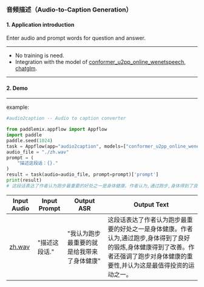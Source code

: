 ### 音频描述（Audio-to-Caption Generation）



#### 1. Application introduction

Enter audio and prompt words for question and answer.

*****
- No training is need.
- Integration with the model of [conformer_u2pp_online_wenetspeech](), [chatglm]().

----

#### 2. Demo
*****
example:

<!-- ```python
python applications/AudioChat/audiochat.py \
--chatglm_question_prompt "please describe this passage." \
--input_audio_file "./zh.wav" \
--chatglm_model_name_or_path "THUDM/chatglm-6b"   \
``` -->
```python
#audio2caption -- Audio to caption converter

from paddlemix.appflow import Appflow
import paddle
paddle.seed(1024)
task = Appflow(app="audio2caption", models=["conformer_u2pp_online_wenetspeech", "THUDM/chatglm-6b"])
audio_file = "./zh.wav"
prompt = (
    "描述这段话：{}."
)
result = task(audio=audio_file, prompt=prompt)['prompt']
print(result)
# 这段话表达了作者认为跑步最重要的好处之一是身体健康。作者认为,通过跑步,身体得到了良好的锻炼,身体健康得到了改善。作者还强调了跑步对身体健康的重要性,并认为这是最值得投资的运动之一。

```

<div align="center">

|  Input Audio | Input Prompt | Output ASR | Output Text |
| --- | --- | ---  | --- |
|[zh.wav](https://github.com/luyao-cv/file_download/blob/main/assets/zh.wav) | "描述这段话." |"我认为跑步最重要的就是给我带来了身体健康" |这段话表达了作者认为跑步最重要的好处之一是身体健康。作者认为,通过跑步,身体得到了良好的锻炼,身体健康得到了改善。作者还强调了跑步对身体健康的重要性,并认为这是最值得投资的运动之一。 |

<div>
